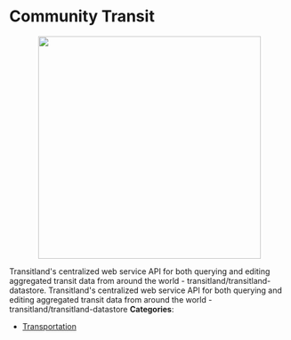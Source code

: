 # Community Transit

<p align="center">
    <img width="400" src="https://raw.githubusercontent.com/awesome-apis/awesome-apis/apis/community-transit/logo_256x256.png" />
</p>


Transitland's centralized web service API for both querying and editing aggregated transit data from around the world - transitland/transitland-datastore. Transitland's centralized web service API for both querying and editing aggregated transit data from around the world - transitland/transitland-datastore
**Categories**:

- [Transportation](https://github/awesome-apis/awesome-apis#transportation)



